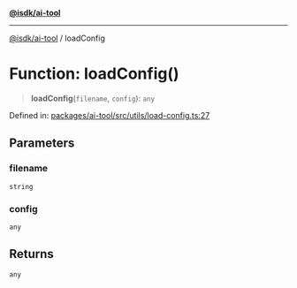 [**@isdk/ai-tool**](../README.md)

***

[@isdk/ai-tool](../globals.md) / loadConfig

# Function: loadConfig()

> **loadConfig**(`filename`, `config`): `any`

Defined in: [packages/ai-tool/src/utils/load-config.ts:27](https://github.com/isdk/ai-tool.js/blob/79d5773fa454dc7789b1291b1ebd73e4c1b93154/src/utils/load-config.ts#L27)

## Parameters

### filename

`string`

### config

`any`

## Returns

`any`
